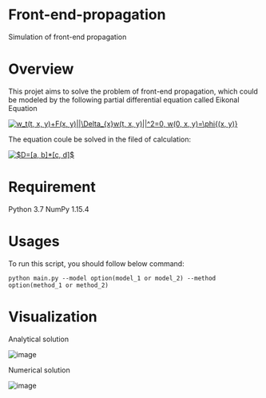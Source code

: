 # Front-end-propagation
Simulation of front-end propagation

# Overview
This projet aims to solve the problem of front-end propagation, which could be modeled by the following partial differential equation called Eikonal Equation 

<a href="https://www.codecogs.com/eqnedit.php?latex=w_t(t,&space;x,&space;y)&plus;F(x,&space;y)||\Delta_{x}w(t,&space;x,&space;y)||^2=0,&space;w(0,&space;x,&space;y)=\phi{(x,&space;y)}" target="_blank"><img src="https://latex.codecogs.com/gif.latex?w_t(t,&space;x,&space;y)&plus;F(x,&space;y)||\Delta_{x}w(t,&space;x,&space;y)||^2=0,&space;w(0,&space;x,&space;y)=\phi{(x,&space;y)}" title="w_t(t, x, y)+F(x, y)||\Delta_{x}w(t, x, y)||^2=0, w(0, x, y)=\phi{(x, y)}" /></a>

The equation coule be solved in the filed of calculation:

<a href="https://www.codecogs.com/eqnedit.php?latex=$D=[a,&space;b]*[c,&space;d]$" target="_blank"><img src="https://latex.codecogs.com/gif.latex?$D=[a,&space;b]*[c,&space;d]$" title="$D=[a, b]*[c, d]$" /></a>

# Requirement

Python 3.7 NumPy 1.15.4

# Usages

To run this script, you should follow below command:

    python main.py --model option(model_1 or model_2) --method option(method_1 or method_2)
   
# Visualization

Analytical solution

![image](https://github.com/zhaoqi19/front-end-propagation/tree/master/image/front-end-propagation/image/analytical_solution.png)
 
Numerical solution

![image](https://github.com/zhaoqi19/front-end-propagation/tree/master/image/front-end-propagation/image/numerical_Solution.png)


